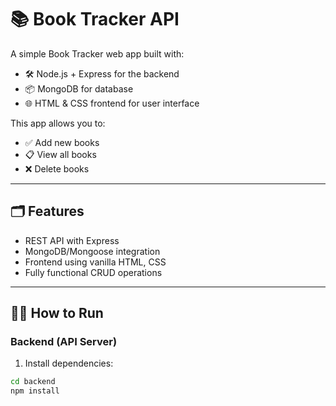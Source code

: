 # 📚 Book Tracker API

A simple Book Tracker web app built with:

- 🛠 Node.js + Express for the backend
- 📦 MongoDB for database
- 🌐 HTML & CSS frontend for user interface

This app allows you to:
- ✅ Add new books
- 📋 View all books
- ❌ Delete books

---

## 🗂 Features

- REST API with Express
- MongoDB/Mongoose integration
- Frontend using vanilla HTML, CSS
- Fully functional CRUD operations

---

## 🧑‍💻 How to Run

### Backend (API Server)

1. Install dependencies:

```bash
cd backend
npm install
